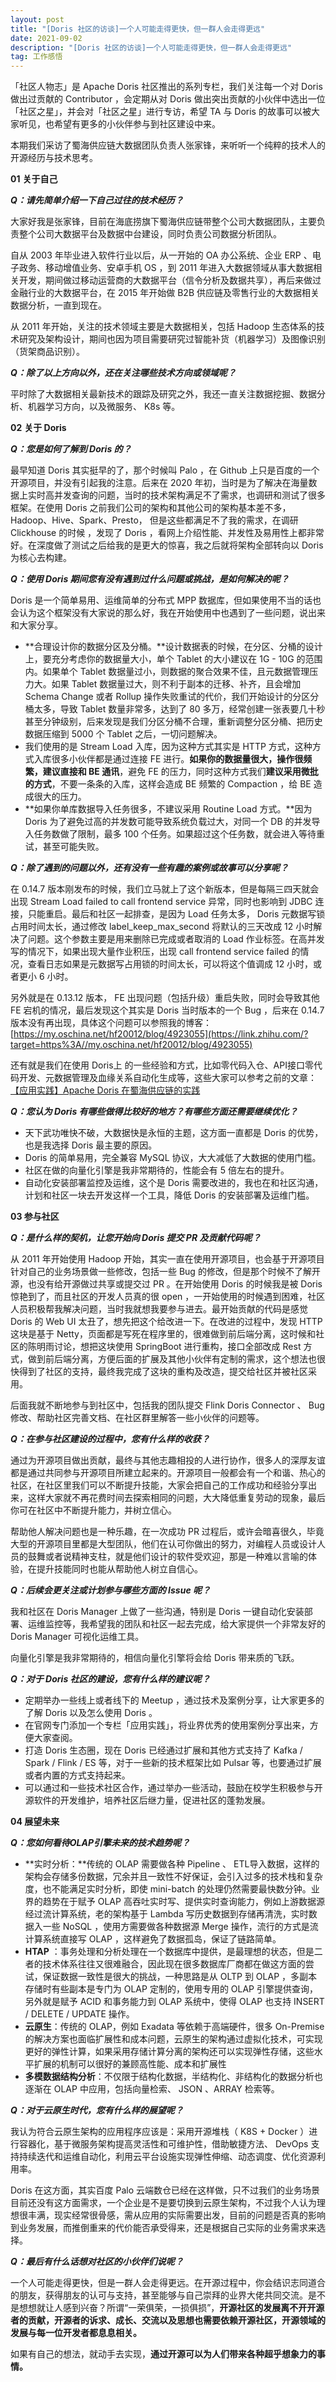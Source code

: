 ```yaml
---
layout: post
title: "[Doris 社区的访谈]一个人可能走得更快，但一群人会走得更远"
date: 2021-09-02
description: "[Doris 社区的访谈]一个人可能走得更快，但一群人会走得更远"
tag: 工作感悟
---
```


「社区人物志」是 Apache Doris 社区推出的系列专栏，我们关注每一个对 Doris 做出过贡献的 Contributor ，会定期从对 Doris 做出突出贡献的小伙伴中选出一位「社区之星」，并会对「社区之星」进行专访，希望 TA 与 Doris 的故事可以被大家听见，也希望有更多的小伙伴参与到社区建设中来。

本期我们采访了蜀海供应链大数据团队负责人张家锋，来听听一个纯粹的技术人的开源经历与技术思考。

**01** **关于自己**

***Q：请先简单介绍一下自己过往的技术经历？***

大家好我是张家锋，目前在海底捞旗下蜀海供应链带整个公司大数据团队，主要负责整个公司大数据平台及数据中台建设，同时负责公司数据分析团队。

自从 2003 年毕业进入软件行业以后，从一开始的 OA 办公系统、企业 ERP 、电子政务、移动增值业务、安卓手机 OS ，到 2011 年进入大数据领域从事大数据相关开发，期间做过移动运营商的大数据平台（信令分析及数据共享），再后来做过金融行业的大数据平台，在 2015 年开始做 B2B 供应链及零售行业的大数据相关数据分析，一直到现在。

从 2011 年开始，关注的技术领域主要是大数据相关，包括 Hadoop 生态体系的技术研究及架构设计，期间也因为项目需要研究过智能补货（机器学习）及图像识别（货架商品识别）。

***Q：除了以上方向以外，还在关注哪些技术方向或领域呢？***

平时除了大数据相关最新技术的跟踪及研究之外，我还一直关注数据挖掘、数据分析、机器学习方向，以及微服务、 K8s 等。

**02** **关于 Doris**

***Q：您是如何了解到 Doris 的？***

最早知道 Doris 其实挺早的了，那个时候叫 Palo ，在 Github 上只是百度的一个开源项目，并没有引起我的注意。后来在 2020 年初，当时是为了解决在海量数据上实时高并发查询的问题，当时的技术架构满足不了需求，也调研和测试了很多框架。在使用 Doris 之前我们公司的架构和其他公司的架构基本差不多，Hadoop、Hive、Spark、Presto， 但是这些都满足不了我的需求，在调研 Clickhouse 的时候 ，发现了 Doris ，看网上介绍性能、并发性及易用性上都非常好。在深度做了测试之后给我的是更大的惊喜，我之后就将架构全部转向以 Doris 为核心去构建。

***Q：使用 Doris 期间您有没有遇到过什么问题或挑战，是如何解决的呢？***

Doris 是一个简单易用、运维简单的分布式 MPP 数据库，但如果使用不当的话也会认为这个框架没有大家说的那么好，我在开始使用中也遇到了一些问题，说出来和大家分享。

- **合理设计你的数据分区及分桶。**设计数据表的时候，在分区、分桶的设计上，要充分考虑你的数据量大小，单个 Tablet 的大小建议在 1G - 10G 的范围内。如果单个 Tablet 数据量过小，则数据的聚合效果不佳，且元数据管理压力大。如果 Tablet 数据量过大，则不利于副本的迁移、补齐，且会增加 Schema Change 或者 Rollup 操作失败重试的代价，我们开始设计的分区分桶太多，导致 Tablet 数量非常多，达到了 80 多万，经常创建一张表要几十秒甚至分钟级别，后来发现是我们分区分桶不合理，重新调整分区分桶、把历史数据压缩到 5000 个 Tablet 之后，一切问题解决。
- 我们使用的是 Stream Load 入库，因为这种方式其实是 HTTP 方式，这种方式入库很多小伙伴都是通过连接 FE 进行。**如果你的数据量很大，操作很频繁，建议直接和 BE 通讯**，避免 FE 的压力，同时这种方式我们**建议采用微批的方式**，不要一条条的入库，这样会造成 BE 频繁的 Compaction ，给 BE 造成很大的压力。
- **如果你单库数据导入任务很多，不建议采用 Routine Load 方式。**因为 Doris 为了避免过高的并发数可能导致系统负载过大，对同一个 DB 的并发导入任务数做了限制，最多 100 个任务。如果超过这个任务数，就会进入等待重试，甚至可能失败。

***Q：除了遇到的问题以外，还有没有一些有趣的案例或故事可以分享呢？***

在 0.14.7 版本刚发布的时候，我们立马就上了这个新版本，但是每隔三四天就会出现 Stream Load failed to call frontend service 异常，同时也影响到 JDBC 连接，只能重启。最后和社区一起排查，是因为 Load 任务太多， Doris 元数据写锁占用时间太长，通过修改 label_keep_max_second 将默认的三天改成 12 小时解决了问题。这个参数主要是用来删除已完成或者取消的 Load 作业标签。在高并发写的情况下，如果出现大量作业积压，出现 call frontend service failed 的情况，查看日志如果是元数据写占用锁的时间太长，可以将这个值调成 12 小时，或者更小 6 小时。

另外就是在 0.13.12 版本， FE 出现问题（包括升级）重启失败，同时会导致其他 FE 宕机的情况，最后发现这个其实是 Doris 当时版本的一个 Bug ，后来在 0.14.7 版本没有再出现，具体这个问题可以参照我的博客：[https://my.oschina.net/hf20012/blog/4923055](https://link.zhihu.com/?target=https%3A//my.oschina.net/hf20012/blog/4923055)

还有就是我们在使用 Doris上 的一些经验和方式，比如零代码入仓、API接口零代码开发、元数据管理及血缘关系自动化生成等，这些大家可以参考之前的文章：[【应用实践】Apache Doris 在蜀海供应链的实践](https://link.zhihu.com/?target=http%3A//mp.weixin.qq.com/s%3F__biz%3DMzg5MDEyODc1OA%3D%3D%26mid%3D2247488259%26idx%3D2%26sn%3D41fec5315fec0b0d61aa0284480db2c0%26chksm%3Dcfe0031af8978a0cce807a499fef8e82a31cb4449b9cfcb9978e07bd826474102e7a1bf1012e%26scene%3D21%23wechat_redirect)



***Q：您认为 Doris 有哪些做得比较好的地方？有哪些方面还需要继续优化？***

- 天下武功唯快不破，大数据快是永恒的主题，这方面一直都是 Doris 的优势，也是我选择 Doris 最主要的原因。
- Doris 的简单易用，完全兼容 MySQL 协议，大大减低了大数据的使用门槛。
- 社区在做的向量化引擎是我非常期待的，性能会有 5 倍左右的提升。
- 自动化安装部署监控及运维，这个是 Doris 需要改进的，我也在和社区沟通，计划和社区一块去开发这样一个工具，降低 Doris 的安装部署及运维门槛。

**03 参与社区**

***Q：是什么样的契机，让您开始向 Doris 提交 PR 及贡献代码呢？***

从 2011 年开始使用 Hadoop 开始，其实一直在使用开源项目，也会基于开源项目针对自己的业务场景做一些修改，包括一些 Bug 的修改，但是那个时候不了解开源，也没有给开源做过共享或提交过 PR 。在开始使用 Doris 的时候我是被 Doris 惊艳到了，而且社区的开发人员真的很 open ，一开始使用的时候遇到困难，社区人员积极帮我解决问题，当时我就想我要参与进去。最开始贡献的代码是感觉 Doris 的 Web UI 太丑了，想先把这个给改进一下。在改进的过程中，发现 HTTP 这块是基于 Netty，页面都是写死在程序里的，很难做到前后端分离，这时候和社区的陈明雨讨论，想把这块使用 SpringBoot 进行重构，接口全部改成 Rest 方式，做到前后端分离，方便后面的扩展及其他小伙伴有定制的需求，这个想法也很快得到了社区的支持，最终我完成了这块的重构及改造，提交给社区并被社区采用。

后面我就不断地参与到社区中，包括我的团队提交 Flink Doris Connector 、 Bug修改、帮助社区完善文档、在社区群里解答一些小伙伴的问题等。

***Q：在参与社区建设的过程中，您有什么样的收获？***

通过为开源项目做出贡献，最终与其他志趣相投的人进行协作，很多人的深厚友谊都是通过共同参与开源项目所建立起来的。开源项目一般都会有一个和谐、热心的社区，在社区里我们可以不断提升技能，大家会把自己的工作成功和经验分享出来，这样大家就不再花费时间去探索相同的问题，大大降低重复劳动的现象，最后你可在社区中不断提升能力，并树立信心。

帮助他人解决问题也是一种乐趣，在一次成功 PR 过程后，或许会暗喜很久，毕竟大型的开源项目里都是大型团队，他们在认可你做出的努力，对编程人员或设计人员的鼓舞或者说精神支柱，就是他们设计的软件受欢迎，那是一种难以言喻的体验，在提升技能同时也能从帮助他人树立自信心。

***Q：后续会更关注或计划参与哪些方面的 Issue 呢？***

我和社区在 Doris Manager 上做了一些沟通，特别是 Doris 一键自动化安装部署、运维监控等，我希望我的团队和社区一起去完成，给大家提供一个非常友好的 Doris Manager 可视化运维工具。

向量化引擎是我非常期待的，相信向量化引擎将会给 Doris 带来质的飞跃。

***Q：对于 Doris 社区的建设，您有什么样的建议呢？***

- 定期举办一些线上或者线下的 Meetup ，通过技术及案例分享，让大家更多的了解 Doris 以及怎么使用 Doris 。
- 在官网专门添加一个专栏「应用实践」，将业界优秀的使用案例分享出来，方便大家查阅。
- 打造 Doris 生态圈，现在 Doris 已经通过扩展和其他方式支持了 Kafka / Spark / Flink / ES 等，对于一些新的技术框架比如 Pulsar 等，也要通过扩展或者内置的方式支持起来。
- 可以通过和一些技术社区合作，通过举办一些活动，鼓励在校学生积极参与开源软件的开发维护，培养社区后继力量，促进社区的蓬勃发展。

**04 展望未来**

***Q：您如何看待OLAP引擎未来的技术趋势呢？***

- **实时分析：**传统的 OLAP 需要做各种 Pipeline 、 ETL导入数据，这样的架构会存储多份数据，冗余并且一致性不好保证，会引入过多的技术栈和复杂度，也不能满足实时分析，即使 mini-batch 的处理仍然需要最快数分钟。业界的趋势在于赋予 OLAP 高吞吐实时写、提供实时查询能力，例如上游数据源经过流计算系统，老的架构基于 Lambda 写历史数据到存储再清洗，实时数据入一些 NoSQL ，使用方需要做各种数据源 Merge 操作，流行的方式是流计算系统直接写 OLAP ，这样避免了数据孤岛，保证了链路简单。
- **HTAP** ：事务处理和分析处理在一个数据库中提供，是最理想的状态，但是二者的技术体系往往又很难融合，因此现在很多数据库厂商都在做这方面的尝试，保证数据一致性是很大的挑战，一种思路是从 OLTP 到 OLAP ，多副本存储时有些副本是专门为 OLAP 定制的，使用专用的 OLAP 引擎提供查询，另外就是赋予 ACID 和事务能力到 OLAP 系统中，使得 OLAP 也支持 INSERT / DELETE / UPDATE 操作。
- **云原生**：传统的 OLAP，例如 Exadata 等依赖于高端硬件，很多 On-Premise 的解决方案也面临扩展性和成本问题，云原生的架构通过虚拟化技术，可实现更好的弹性计算，如果采用存储计算分离的架构还可以实现弹性存储，这些水平扩展的机制可以很好的兼顾高性能、成本和扩展性
- **多模数据结构分析**：不仅限于结构化数据，半结构化、非结构化的数据分析也逐渐在 OLAP 中应用，包括向量检索、 JSON 、ARRAY 检索等。

***Q：对于云原生时代，您有什么样的展望呢？***

我认为符合云原生架构的应用程序应该是：采用开源堆栈（ K8S + Docker ）进行容器化，基于微服务架构提高灵活性和可维护性，借助敏捷方法、 DevOps 支持持续迭代和运维自动化，利用云平台设施实现弹性伸缩、动态调度、优化资源利用率。

Doris 在这方面，其实百度 Palo 云端数仓已经在这样做，只不过我们的业务场景目前还没有这方面需求，一个企业是不是要切换到云原生架构，不过我个人认为理想很丰满，现实经常很骨感，需从应用的实际需要出发，目前的问题是否真的影响到业务发展，而推倒重来的代价能否承受得来，还是根据自己实际的业务需求来选择。

***Q：最后有什么话想对社区的小伙伴们说呢？***

一个人可能走得更快，但是一群人会走得更远。在开源过程中，你会结识志同道合的朋友，获得朋友的认可与支持，甚至能够与自己崇拜的业界大佬共同交流。是不是想想就让人感到兴奋？所谓“一荣俱荣，一损俱损”，**开源社区的发展离不开开源者的贡献，开源者的诉求、成长、交流以及思想也需要依赖开源社区，开源领域的发展与每一位开发者都息息相关。**

如果有自己的想法，就动手去实现，**通过开源可以为人们带来各种超乎想象力的事情。**